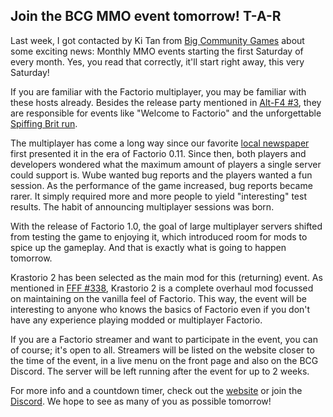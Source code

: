 ## Join the BCG MMO event tomorrow! <author>T-A-R</author>

Last week, I got contacted by Ki Tan from [Big Community Games](https://www.bigcommunitygames.com/Factorio-MMO) about some exciting news: Monthly MMO events starting the first Saturday of every month. Yes, you read that correctly, it'll start right away, this very Saturday!

If you are familiar with the Factorio multiplayer, you may be familiar with these hosts already. Besides the release party mentioned in [Alt-F4 #3](https://alt-f4.blog/ALTF4-3/#dont-break-the-new-toys-please-t-a-r), they are responsible for events like "Welcome to Factorio" and the unforgettable [Spiffing Brit run](https://www.youtube.com/watch?v=2hgvIhMkgKU).

The multiplayer has come a long way since our favorite [local newspaper](https://factorio.com/blog/post/fff-58) first presented it in the era of Factorio 0.11. Since then, both players and developers wondered what the maximum amount of players a single server could support is. Wube wanted bug reports and the players wanted a fun session. As the performance of the game increased, bug reports became rarer. It simply required more and more people to yield "interesting" test results. The habit of announcing multiplayer sessions was born.

With the release of Factorio 1.0, the goal of large multiplayer servers shifted from testing the game to enjoying it, which introduced room for mods to spice up the gameplay. And that is exactly what is going to happen tomorrow.

Krastorio 2 has been selected as the main mod for this (returning) event. As mentioned in [FFF #338](https://www.factorio.com/blog/post/fff-338), Krastorio 2 is a complete overhaul mod focussed on maintaining on the vanilla feel of Factorio. This way, the event will be interesting to anyone who knows the basics of Factorio even if you don't have any experience playing modded or multiplayer Factorio.

If you are a Factorio streamer and want to participate in the event, you can of course; it's open to all. Streamers will be listed on the website closer to the time of the event, in a live menu on the front page and also on the BCG Discord. The server will be left running after the event for up to 2 weeks.

For more info and a countdown timer, check out the [website](https://www.bigcommunitygames.com/Factorio-MMO) or join the [Discord](https://discord.gg/N8G5nBn). We hope to see as many of you as possible tomorrow!

